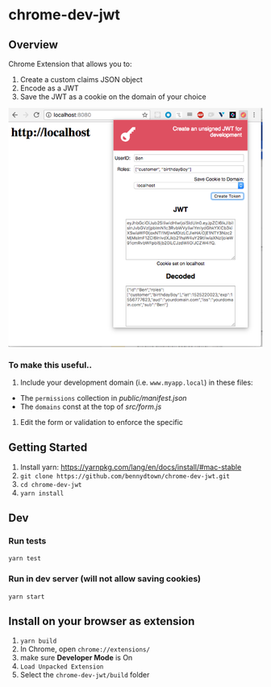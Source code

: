 # chrome-dev-jwt

## Overview

Chrome Extension that allows you to:

1. Create a custom claims JSON object
1. Encode as a JWT
1. Save the JWT as a cookie on the domain of your choice

![Extension Screenshot](https://raw.githubusercontent.com/bennydtown/chrome-dev-jwt/master/public/images/extension-screenshot.png)


### To make this useful..

1. Include your development domain (i.e. `www.myapp.local`) in these files:
  * The `permissions` collection in *public/manifest.json*
  * The `domains` const at the top of *src/form.js*

1. Edit the form or validation to enforce the specific


## Getting Started

1. Install yarn: https://yarnpkg.com/lang/en/docs/install/#mac-stable
1. `git clone https://github.com/bennydtown/chrome-dev-jwt.git`
1. `cd chrome-dev-jwt`
1. `yarn install`


## Dev

### Run tests

```
yarn test
```

### Run in dev server (will not allow saving cookies)

```
yarn start
````

## Install on your browser as extension

1. `yarn build`
1. In Chrome, open `chrome://extensions/`
1. make sure **Developer Mode** is On
1. `Load Unpacked Extension`
1. Select the `chrome-dev-jwt/build` folder
